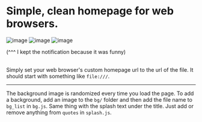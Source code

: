 # Simple, clean homepage for web browsers.

![image](https://github.com/opDavi1/homepage/assets/121784309/28b9fec7-48d6-45a4-94db-0fa0b41fb2d4)
![image](https://github.com/opDavi1/homepage/assets/121784309/193bbb3a-d7da-4e04-a140-3661cd1add6c)
![image](https://github.com/opDavi1/homepage/assets/121784309/940a0878-50e4-4c66-90d7-b8509dcf681f)

(^^^ I kept the notification because it was funny)
<br>
<br>

Simply set your web browser's custom homepage url to the url of the file. It should start with something like `file:///`.

---

The background image is randomized every time you load the page. To add a background, add an image to the `bg/` folder and then add the file name to `bg_list` in `bg.js`.
Same thing with the splash text under the title. Just add or remove anything from `quotes` in `splash.js`.
